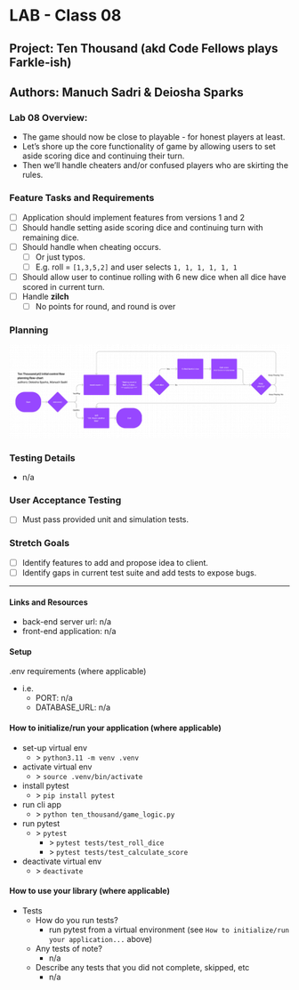 # LAB - Class 08

## Project: Ten Thousand (akd Code Fellows plays Farkle-ish)

## Authors: Manuch Sadri & Deiosha Sparks

### Lab 08 Overview:
- The game should now be close to playable - for honest players at least.
- Let’s shore up the core functionality of game by allowing users to set aside scoring dice and continuing their turn.
- Then we’ll handle cheaters and/or confused players who are skirting the rules.

### Feature Tasks and Requirements

- [ ] Application should implement features from versions 1 and 2
- [ ] Should handle setting aside scoring dice and continuing turn with remaining dice.
- [ ] Should handle when cheating occurs.
  - [ ] Or just typos.
  - [ ] E.g. roll = `[1,3,5,2]` and user selects `1, 1, 1, 1, 1, 1`
- [ ]  Should allow user to continue rolling with 6 new dice when all dice have scored in current turn.
- [ ] Handle **zilch**
  - [ ] No points for round, and round is over

### Planning

![GameLogic Planning Flowchart](assets/game_logic_planning_flowchart.jpg)

### Testing Details

- n/a

### User Acceptance Testing

- [ ] Must pass provided unit and simulation tests.

### Stretch Goals

- [ ] Identify features to add and propose idea to client.
- [ ] Identify gaps in current test suite and add tests to expose bugs.

---

#### Links and Resources
- back-end server url: n/a
- front-end application: n/a

#### Setup
.env requirements (where applicable)
- i.e.
  - PORT: n/a
  - DATABASE_URL: n/a

#### How to initialize/run your application (where applicable)

- set-up virtual env
  - \> ```python3.11 -m venv .venv```
- activate virtual env
  - \> ```source .venv/bin/activate```
- install pytest
  - \> ```pip install pytest```
- run cli app
  - \> ```python ten_thousand/game_logic.py```
- run pytest
  - \> ```pytest```
    - \> ```pytest tests/test_roll_dice```
    - \> ```pytest tests/test_calculate_score```
- deactivate virtual env
  - \> ```deactivate```

#### How to use your library (where applicable)

- Tests
    - How do you run tests?
      - run pytest from a virtual environment (see `How to initialize/run your application...` above)
    - Any tests of note?
      - n/a
    - Describe any tests that you did not complete, skipped, etc
      - n/a
